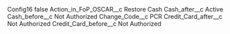 <?xml version="1.0" encoding="UTF-8"?>
<CustomMetadata xmlns="http://soap.sforce.com/2006/04/metadata" xmlns:xsi="http://www.w3.org/2001/XMLSchema-instance" xmlns:xsd="http://www.w3.org/2001/XMLSchema">
    <label>Config16</label>
    <protected>false</protected>
    <values>
        <field>Action_in_FoP_OSCAR__c</field>
        <value xsi:type="xsd:string">Restore Cash</value>
    </values>
    <values>
        <field>Cash_after__c</field>
        <value xsi:type="xsd:string">Active</value>
    </values>
    <values>
        <field>Cash_before__c</field>
        <value xsi:type="xsd:string">Not Authorized</value>
    </values>
    <values>
        <field>Change_Code__c</field>
        <value xsi:type="xsd:string">PCR</value>
    </values>
    <values>
        <field>Credit_Card_after__c</field>
        <value xsi:type="xsd:string">Not Authorized</value>
    </values>
    <values>
        <field>Credit_Card_before__c</field>
        <value xsi:type="xsd:string">Not Authorized</value>
    </values>
</CustomMetadata>
